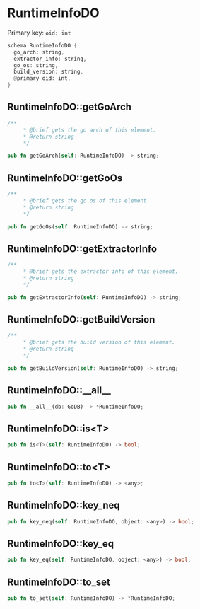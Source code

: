 # RuntimeInfoDO

Primary key: `oid: int`

```rust
schema RuntimeInfoDO {
  go_arch: string,
  extractor_info: string,
  go_os: string,
  build_version: string,
  @primary oid: int,
}
```
## RuntimeInfoDO::getGoArch

```rust
/**
     * @brief gets the go arch of this element.
     * @return string
     */
```
```rust
pub fn getGoArch(self: RuntimeInfoDO) -> string;
```
## RuntimeInfoDO::getGoOs

```rust
/**
     * @brief gets the go os of this element.
     * @return string
     */
```
```rust
pub fn getGoOs(self: RuntimeInfoDO) -> string;
```
## RuntimeInfoDO::getExtractorInfo

```rust
/**
     * @brief gets the extractor info of this element.
     * @return string
     */
```
```rust
pub fn getExtractorInfo(self: RuntimeInfoDO) -> string;
```
## RuntimeInfoDO::getBuildVersion

```rust
/**
     * @brief gets the build version of this element.
     * @return string
     */
```
```rust
pub fn getBuildVersion(self: RuntimeInfoDO) -> string;
```
## RuntimeInfoDO::\_\_all\_\_

```rust
pub fn __all__(db: GoDB) -> *RuntimeInfoDO;
```
## RuntimeInfoDO::is\<T\>

```rust
pub fn is<T>(self: RuntimeInfoDO) -> bool;
```
## RuntimeInfoDO::to\<T\>

```rust
pub fn to<T>(self: RuntimeInfoDO) -> <any>;
```
## RuntimeInfoDO::key\_neq

```rust
pub fn key_neq(self: RuntimeInfoDO, object: <any>) -> bool;
```
## RuntimeInfoDO::key\_eq

```rust
pub fn key_eq(self: RuntimeInfoDO, object: <any>) -> bool;
```
## RuntimeInfoDO::to\_set

```rust
pub fn to_set(self: RuntimeInfoDO) -> *RuntimeInfoDO;
```
